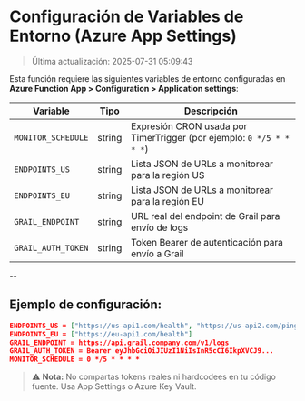 # Configuración de Variables de Entorno (Azure App Settings)

> Última actualización: 2025-07-31 05:09:43

Esta función requiere las siguientes variables de entorno configuradas en **Azure Function App > Configuration > Application settings**:

| Variable             | Tipo      | Descripción                                                                 |
|----------------------|-----------|------------------------------------------------------------------------------|
| `MONITOR_SCHEDULE`   | string    | Expresión CRON usada por TimerTrigger (por ejemplo: `0 */5 * * * *`)         |
| `ENDPOINTS_US`       | string    | Lista JSON de URLs a monitorear para la región US                            |
| `ENDPOINTS_EU`       | string    | Lista JSON de URLs a monitorear para la región EU                            |
| `GRAIL_ENDPOINT`     | string    | URL real del endpoint de Grail para envío de logs                            |
| `GRAIL_AUTH_TOKEN`   | string    | Token Bearer de autenticación para envío a Grail                             |

--

## Ejemplo de configuración:

```json
ENDPOINTS_US = ["https://us-api1.com/health", "https://us-api2.com/ping"]
ENDPOINTS_EU = ["https://eu-api1.com/health"]
GRAIL_ENDPOINT = https://api.grail.company.com/v1/logs
GRAIL_AUTH_TOKEN = Bearer eyJhbGciOiJIUzI1NiIsInR5cCI6IkpXVCJ9...
MONITOR_SCHEDULE = 0 */5 * * * *
```

> ⚠️ **Nota:** No compartas tokens reales ni hardcodees en tu código fuente. Usa App Settings o Azure Key Vault.
